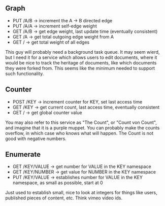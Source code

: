 Graph
-----

* PUT /A/B -> increment the A -> B directed edge
* PUT /A/A -> increment self-edge weight
* GET /A/B -> get edge weight, last update time (eventually consistent)
* GET /A   -> get total outgoing edge weight from A
* GET /    -> get total weight of all edges

This guy will probably need a background task queue. It may seem wierd, but I need it for a service which allows users to edit documents, where it would be nice to track the heritage of documents, like which documents they were forked from. This seems like the minimum needed to support such functionality.

Counter
-------

* POST /KEY -> increment counter for KEY, set last access time
* GET  /KEY -> get current count, last access time, eventually consistent
* GET  /    -> get global counter value

You may also refer to this service as "The Count", or "Count von Count", and imagine that it is a purple muppet. You can probably make the counts overflow, in which case who knows what will happen. The Count is not good with negative numbers.

Enumerate
---------

* GET /KEY/VALUE -> get number for VALUE in the KEY namespace
* GET /KEY/NUMBER -> get value for NUMBER in the KEY namespace
* PUT /KEY/VALUE -> establishes number for VALUE in the KEY namespace, as small as possible, start at 0

Just used to establish small, nice to look at integers for things like users, published pieces of content, etc. Think vimeo video ids.
